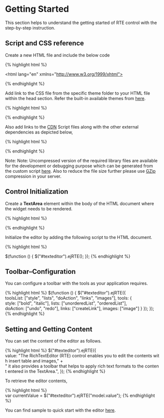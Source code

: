 # Getting Started

This section helps to understand the getting started of RTE control with the step-by-step instruction.

## Script and CSS reference

Create a new HTML file and include the below code

{% highlight html %}
<!DOCTYPE html>
<html lang="en" xmlns="http://www.w3.org/1999/xhtml">
<head>
<meta charset="utf-8" />
<title></title>
</head>
<body>

</body>
</html>
{% endhighlight %}

Add link to the CSS file from the specific theme folder to your HTML file within the head section. Refer the built-in available themes from [here](http://helpjs.syncfusion.com/js/theming-in-essential-javascript-components# ""). 

{% highlight html %}
<head>
<meta charset="utf-8" />
<title>Getting Started - RichTextEditor</title>
<link href="http://cdn.syncfusion.com/{{ site.releaseversion }}/js/web/flat-azure/ej.web.all.min.css" rel="stylesheet" />
</head>
{% endhighlight %}

Also add links to the [CDN](http://helpjs.syncfusion.com/js/cdn# "") Script files along with the other external dependencies as depicted below,

{% highlight html %}
<head>
<meta charset="utf-8" />
<title>Getting Started - RichTextEditor</title>
<link href="http://cdn.syncfusion.com/{{ site.releaseversion }}/js/web/flat-azure/ej.web.all.min.css" rel="stylesheet" />
<script src="http://cdn.syncfusion.com/js/assets/external/jquery-1.10.2.min.js"></script>
<script src="http://cdn.syncfusion.com/js/assets/external/jquery.easing.1.3.min.js"></script>
<script src="http://cdn.syncfusion.com/js/assets/external/jquery.globalize.min.js"></script>
<script src="http://cdn.syncfusion.com/js/assets/external/jsrender.min.js"></script>
<script src="http://cdn.syncfusion.com/{{ site.releaseversion }}/js/web/ej.web.all.min.js"></script>
</head>
{% endhighlight %}

Note: Note: Uncompressed version of the required library files are available for the development or debugging purpose which can be generated from the custom script [here](http://csg.syncfusion.com/# ""). Also to reduce the file size further please use [GZip](https://developers.google.com/web/fundamentals/performance/optimizing-content-efficiency/optimize-encoding-and-transfer?hl=en#text-compression-with-gzip "") compression in your server.

## Control Initialization

Create a **TextArea** element within the body of the HTML document where the widget needs to be rendered.

{% highlight html %}
<body>
<textarea id="texteditor"></textarea>
</body>
{% endhighlight %}

Initialize the editor by adding the following script to the HTML document.

{% highlight html %}
<body>
<textarea id="texteditor"></textarea>
<script type="text/javascript">
$(function () {
$("#texteditor").ejRTE();
});
</script>
</body>
{% endhighlight %}

## Toolbar–Configuration

You can configure a toolbar with the tools as your application requires.

{% highlight html %}
$(function () {
$("#texteditor").ejRTE({
toolsList: ["style", "lists", "doAction", "links", "images"],
tools: {
style: ["bold", "italic"],
lists: ["unorderedList", "orderedList"],
doAction: ["undo", "redo"],
links: ["createLink"],
images: ["image"]
}
});
});
{% endhighlight %}

## Setting and Getting Content

You can set the content of the editor as follows.

{% highlight html %}
$("#texteditor").ejRTE({
value: "The RichTextEditor (RTE) control enables you to edit the contents with insert table and images," +
" it also provides a toolbar that helps to apply rich text formats to the content entered in the TextArea.",
});
{% endhighlight %}

To retrieve the editor contents,

{% highlight html %}
var currentValue = $("#texteditor").ejRTE("model.value");
{% endhighlight %}

You can find sample to quick start with the editor [here](http://jsplayground.syncfusion.com/Sync_nenmojvz# "").

